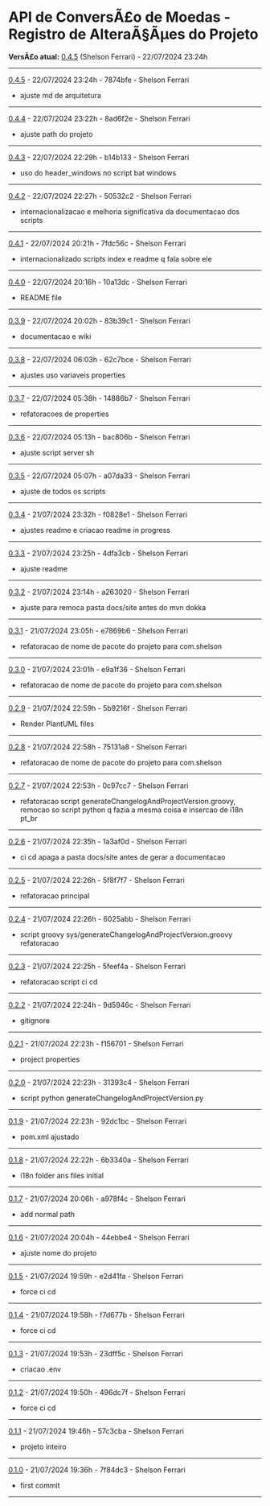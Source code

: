 
# API de ConversÃ£o de Moedas - Registro de AlteraÃ§Ãµes do Projeto

**VersÃ£o atual:** [0.4.5](https://github.com/33mestre/java_base/commit/7874bfe) (Shelson Ferrari) - 22/07/2024 23:24h

---

[0.4.5](https://github.com/33mestre/java_base/commit/7874bfe) - 22/07/2024 23:24h - 7874bfe - Shelson Ferrari
- ajuste md de arquitetura

---

[0.4.4](https://github.com/33mestre/java_base/commit/8ad6f2e) - 22/07/2024 23:22h - 8ad6f2e - Shelson Ferrari
- ajuste path do projeto

---

[0.4.3](https://github.com/33mestre/java_base/commit/b14b133) - 22/07/2024 22:29h - b14b133 - Shelson Ferrari
- uso do header_windows no script bat windows

---

[0.4.2](https://github.com/33mestre/java_base/commit/50532c2) - 22/07/2024 22:27h - 50532c2 - Shelson Ferrari
- internacionalizacao e melhoria significativa da documentacao dos scripts

---

[0.4.1](https://github.com/33mestre/java_base/commit/7fdc56c) - 22/07/2024 20:21h - 7fdc56c - Shelson Ferrari
- internacionalizado scripts index e readme q fala sobre ele

---

[0.4.0](https://github.com/33mestre/java_base/commit/10a13dc) - 22/07/2024 20:16h - 10a13dc - Shelson Ferrari
- README file

---

[0.3.9](https://github.com/33mestre/java_base/commit/83b39c1) - 22/07/2024 20:02h - 83b39c1 - Shelson Ferrari
- documentacao e wiki

---

[0.3.8](https://github.com/33mestre/java_base/commit/62c7bce) - 22/07/2024 06:03h - 62c7bce - Shelson Ferrari
- ajustes uso variaveis properties

---

[0.3.7](https://github.com/33mestre/java_base/commit/14886b7) - 22/07/2024 05:38h - 14886b7 - Shelson Ferrari
- refatoracoes de properties

---

[0.3.6](https://github.com/33mestre/java_base/commit/bac806b) - 22/07/2024 05:13h - bac806b - Shelson Ferrari
- ajuste script server sh

---

[0.3.5](https://github.com/33mestre/java_base/commit/a07da33) - 22/07/2024 05:07h - a07da33 - Shelson Ferrari
- ajuste de todos os scripts

---

[0.3.4](https://github.com/33mestre/java_base/commit/f0828e1) - 21/07/2024 23:32h - f0828e1 - Shelson Ferrari
- ajustes readme e criacao readme in progress

---

[0.3.3](https://github.com/33mestre/java_base/commit/4dfa3cb) - 21/07/2024 23:25h - 4dfa3cb - Shelson Ferrari
- ajuste readme

---

[0.3.2](https://github.com/33mestre/java_base/commit/a263020) - 21/07/2024 23:14h - a263020 - Shelson Ferrari
- ajuste para remoca pasta docs/site antes do mvn dokka

---

[0.3.1](https://github.com/33mestre/java_base/commit/e7869b6) - 21/07/2024 23:05h - e7869b6 - Shelson Ferrari
- refatoracao de nome de pacote do projeto para com.shelson

---

[0.3.0](https://github.com/33mestre/java_base/commit/e9a1f36) - 21/07/2024 23:01h - e9a1f36 - Shelson Ferrari
- refatoracao de nome de pacote do projeto para com.shelson

---

[0.2.9](https://github.com/33mestre/java_base/commit/5b9216f) - 21/07/2024 22:59h - 5b9216f - Shelson Ferrari
- Render PlantUML files

---

[0.2.8](https://github.com/33mestre/java_base/commit/75131a8) - 21/07/2024 22:58h - 75131a8 - Shelson Ferrari
- refatoracao de nome de pacote do projeto para com.shelson

---

[0.2.7](https://github.com/33mestre/java_base/commit/0c97cc7) - 21/07/2024 22:53h - 0c97cc7 - Shelson Ferrari
- refatoracao script generateChangelogAndProjectVersion.groovy, remocao so script python q fazia a mesma coisa e insercao de i18n pt_br

---

[0.2.6](https://github.com/33mestre/java_base/commit/1a3af0d) - 21/07/2024 22:35h - 1a3af0d - Shelson Ferrari
- ci cd apaga a pasta docs/site antes de gerar a documentacao

---

[0.2.5](https://github.com/33mestre/java_base/commit/5f8f7f7) - 21/07/2024 22:26h - 5f8f7f7 - Shelson Ferrari
- refatoracao principal

---

[0.2.4](https://github.com/33mestre/java_base/commit/6025abb) - 21/07/2024 22:26h - 6025abb - Shelson Ferrari
- script groovy sys/generateChangelogAndProjectVersion.groovy refatoracao

---

[0.2.3](https://github.com/33mestre/java_base/commit/5feef4a) - 21/07/2024 22:25h - 5feef4a - Shelson Ferrari
- refatoracao script ci cd

---

[0.2.2](https://github.com/33mestre/java_base/commit/9d5946c) - 21/07/2024 22:24h - 9d5946c - Shelson Ferrari
- gitignore

---

[0.2.1](https://github.com/33mestre/java_base/commit/f156701) - 21/07/2024 22:23h - f156701 - Shelson Ferrari
- project properties

---

[0.2.0](https://github.com/33mestre/java_base/commit/31393c4) - 21/07/2024 22:23h - 31393c4 - Shelson Ferrari
- script python generateChangelogAndProjectVersion.py

---

[0.1.9](https://github.com/33mestre/java_base/commit/92dc1bc) - 21/07/2024 22:23h - 92dc1bc - Shelson Ferrari
- pom.xml ajustado

---

[0.1.8](https://github.com/33mestre/java_base/commit/6b3340a) - 21/07/2024 22:22h - 6b3340a - Shelson Ferrari
- i18n folder ans files initial

---

[0.1.7](https://github.com/33mestre/java_base/commit/a978f4c) - 21/07/2024 20:06h - a978f4c - Shelson Ferrari
- add normal path

---

[0.1.6](https://github.com/33mestre/java_base/commit/44ebbe4) - 21/07/2024 20:04h - 44ebbe4 - Shelson Ferrari
- ajuste nome do projeto

---

[0.1.5](https://github.com/33mestre/java_base/commit/e2d41fa) - 21/07/2024 19:59h - e2d41fa - Shelson Ferrari
- force ci cd

---

[0.1.4](https://github.com/33mestre/java_base/commit/f7d677b) - 21/07/2024 19:58h - f7d677b - Shelson Ferrari
- force ci cd

---

[0.1.3](https://github.com/33mestre/java_base/commit/23dff5c) - 21/07/2024 19:53h - 23dff5c - Shelson Ferrari
- criacao .env

---

[0.1.2](https://github.com/33mestre/java_base/commit/496dc7f) - 21/07/2024 19:50h - 496dc7f - Shelson Ferrari
- force ci cd

---

[0.1.1](https://github.com/33mestre/java_base/commit/57c3cba) - 21/07/2024 19:46h - 57c3cba - Shelson Ferrari
- projeto inteiro

---

[0.1.0](https://github.com/33mestre/java_base/commit/7f84dc3) - 21/07/2024 19:36h - 7f84dc3 - Shelson Ferrari
- first commit

---
